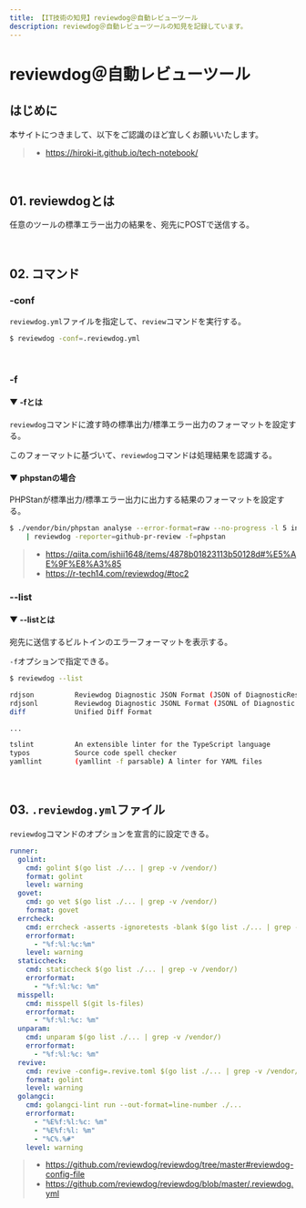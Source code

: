 ```yaml
---
title: 【IT技術の知見】reviewdog＠自動レビューツール
description: reviewdog＠自動レビューツールの知見を記録しています。
---
```


# reviewdog＠自動レビューツール

## はじめに

本サイトにつきまして、以下をご認識のほど宜しくお願いいたします。

> - https://hiroki-it.github.io/tech-notebook/

<br>

## 01. reviewdogとは

任意のツールの標準エラー出力の結果を、宛先にPOSTで送信する。

<br>

## 02. コマンド

### -conf

`reviewdog.yml`ファイルを指定して、`review`コマンドを実行する。

```bash
$ reviewdog -conf=.reviewdog.yml
```

<br>

### -f

#### ▼ -fとは

`reviewdog`コマンドに渡す時の標準出力/標準エラー出力のフォーマットを設定する。

このフォーマットに基づいて、`reviewdog`コマンドは処理結果を認識する。

#### ▼ phpstanの場合

PHPStanが標準出力/標準エラー出力に出力する結果のフォーマットを設定する。

```bash
$ ./vendor/bin/phpstan analyse --error-format=raw --no-progress -l 5 index.php \
    | reviewdog -reporter=github-pr-review -f=phpstan
```

> - https://qiita.com/ishii1648/items/4878b01823113b50128d#%E5%AE%9F%E8%A3%85
> - https://r-tech14.com/reviewdog/#toc2

### --list

#### ▼ --listとは

宛先に送信するビルトインのエラーフォーマットを表示する。

`-f`オプションで指定できる。

```bash
$ reviewdog --list

rdjson          Reviewdog Diagnostic JSON Format (JSON of DiagnosticResult message)                                             - https://github.com/reviewdog/reviewdog
rdjsonl         Reviewdog Diagnostic JSONL Format (JSONL of Diagnostic message)                                                 - https://github.com/reviewdog/reviewdog
diff            Unified Diff Format                                                                                             - https://en.wikipedia.org/wiki/Diff#Unified_format

...

tslint          An extensible linter for the TypeScript language                                                                - https://github.com/palantir/tslint
typos           Source code spell checker                                                                                       - https://github.com/crate-ci/typos
yamllint        (yamllint -f parsable) A linter for YAML files                                                                  - https://github.com/adrienverge/yamllint
```

<br>

## 03. `.reviewdog.yml`ファイル

`reviewdog`コマンドのオプションを宣言的に設定できる。

```yaml
runner:
  golint:
    cmd: golint $(go list ./... | grep -v /vendor/)
    format: golint
    level: warning
  govet:
    cmd: go vet $(go list ./... | grep -v /vendor/)
    format: govet
  errcheck:
    cmd: errcheck -asserts -ignoretests -blank $(go list ./... | grep -v /vendor/)
    errorformat:
      - "%f:%l:%c:%m"
    level: warning
  staticcheck:
    cmd: staticcheck $(go list ./... | grep -v /vendor/)
    errorformat:
      - "%f:%l:%c: %m"
  misspell:
    cmd: misspell $(git ls-files)
    errorformat:
      - "%f:%l:%c: %m"
  unparam:
    cmd: unparam $(go list ./... | grep -v /vendor/)
    errorformat:
      - "%f:%l:%c: %m"
  revive:
    cmd: revive -config=.revive.toml $(go list ./... | grep -v /vendor/)
    format: golint
    level: warning
  golangci:
    cmd: golangci-lint run --out-format=line-number ./...
    errorformat:
      - "%E%f:%l:%c: %m"
      - "%E%f:%l: %m"
      - "%C%.%#"
    level: warning
```

> - https://github.com/reviewdog/reviewdog/tree/master#reviewdog-config-file
> - https://github.com/reviewdog/reviewdog/blob/master/.reviewdog.yml

<br>
